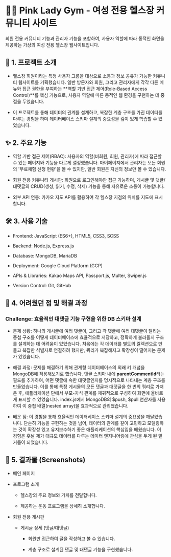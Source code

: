 # 🏋️‍♀️ Pink Lady Gym - 여성 전용 헬스장 커뮤니티 사이트
회원 전용 커뮤니티 기능과 관리자 기능을 포함하여, 사용자 역할에 따라 동적인 화면을 제공하는 가상의 여성 전용 헬스장 웹사이트입니다.

## 📌 1. 프로젝트 소개
- 헬스장 회원이라는 특정 사용자 그룹을 대상으로 소통과 정보 공유가 가능한 커뮤니티 웹사이트를 기획했습니다. 일반 방문자와 회원, 그리고 관리자에게 각각 다른 메뉴와 접근 권한을 부여하는 **역할 기반 접근 제어(Role-Based Access Control)**를 핵심 기능으로, 사용자 역할에 따른 동적인 웹 환경을 구현하는 데 중점을 두었습니다.

- 이 프로젝트를 통해 데이터의 관계를 설계하고, 복잡한 계층 구조를 가진 데이터를 다루는 경험을 하며 데이터베이스 스키마 설계의 중요성을 깊이 있게 학습할 수 있었습니다.

## ✨ 2. 주요 기능
- 역할 기반 접근 제어(RBAC): 사용자의 역할(비회원, 회원, 관리자)에 따라 접근할 수 있는 페이지와 기능을 다르게 설정했습니다. 마이페이지에서 관리자는 모든 회원의 '무료체험 신청 현황'을 볼 수 있지만, 일반 회원은 자신의 정보만 볼 수 있습니다.

- 회원 전용 커뮤니티 게시판: 회원으로 로그인해야만 접근 가능하며, 게시글 및 댓글/대댓글의 CRUD(생성, 읽기, 수정, 삭제) 기능을 통해 자유로운 소통이 가능합니다.

- 외부 API 연동: 카카오 지도 API를 활용하여 각 헬스장 지점의 위치를 지도에 표시합니다.

## 🛠️ 3. 사용 기술
- Frontend: JavaScript (ES6+), HTML5, CSS3, SCSS

- Backend: Node.js, Express.js

- Database: MongoDB, MariaDB

- Deployment: Google Cloud Platform (GCP)

- APIs & Libraries: Kakao Maps API, Passport.js, Multer, Swiper.js

- Version Control: Git, GitHub

## 🤯 4. 어려웠던 점 및 해결 과정
### Challenge: 효율적인 대댓글 기능 구현을 위한 DB 스키마 설계
- 문제 상황:
하나의 게시글에 여러 댓글이, 그리고 각 댓글에 여러 대댓글이 달리는 중첩 구조를 어떻게 데이터베이스에 효율적으로 저장하고, 정확하게 불러올지 구조를 설계하는 데 어려움이 있었습니다. 처음에는 각 데이터를 별도의 컬렉션으로 만들고 복잡한 식별자로 연결하려 했지만, 쿼리가 복잡해지고 확장성이 떨어지는 문제가 있었습니다.

- 해결 과정:
문제를 해결하기 위해 관계형 데이터베이스의 외래 키 개념을 MongoDB에 적용해보기로 했습니다. 댓글 스키마 내에 **parentCommentId**라는 필드를 추가하여, 어떤 댓글에 속한 대댓글인지를 명시적으로 나타내는 계층 구조를 만들었습니다. 이를 통해 특정 게시물의 모든 댓글과 대댓글을 한 번의 쿼리로 가져온 후, 애플리케이션 단에서 부모-자식 관계를 재귀적으로 구성하여 화면에 올바르게 표시할 수 있었습니다. index.js에서 MongoDB의 $push, $pull 연산자를 사용하여 이 중첩 배열(nested array)을 효과적으로 관리했습니다.

- 배운 점:
이 경험을 통해 효율적인 데이터베이스 스키마 설계의 중요성을 깨달았습니다. 단순히 기능을 구현하는 것을 넘어, 데이터의 관계를 깊이 고민하고 모델링하는 것이 확장성 있고 유지보수하기 좋은 애플리케이션의 핵심임을 배웠습니다. 이 경험은 훗날 제가 대규모 데이터를 다루는 데이터 엔지니어링에 관심을 두게 된 밑거름이 되었습니다.

## 📸 5. 결과물 (Screenshots)
- 메인 페이지

- 프로그램 소개

  - 헬스장의 주요 정보와 가치를 전달합니다.

  - 제공하는 운동 프로그램을 상세히 소개합니다.

- 회원 전용 게시판

  - 게시글 상세 (댓글/대댓글)

    - 회원만 접근하여 글을 작성하고 볼 수 있습니다.

    - 계층 구조로 설계된 댓글 및 대댓글 기능을 구현했습니다.
